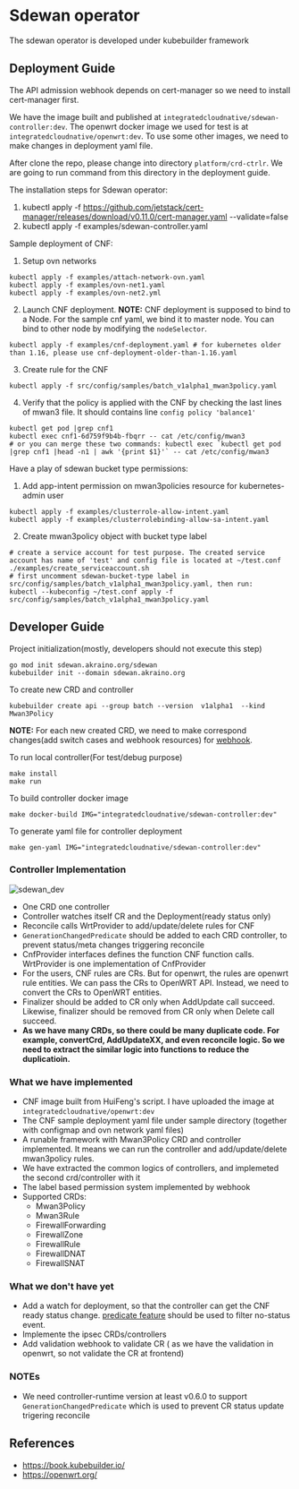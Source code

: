 # Sdewan operator

The sdewan operator is developed under kubebuilder framework

## Deployment Guide

The API admission webhook depends on cert-manager so we need to install cert-manager first.

We have the image built and published at `integratedcloudnative/sdewan-controller:dev`. The openwrt
docker image we used for test is at `integratedcloudnative/openwrt:dev`. To use some other images,
we need to make changes in deployment yaml file.

After clone the repo, please change into directory `platform/crd-ctrlr`.
We are going to run command from this directory in the deployment guide.

The installation steps for Sdewan operator:
1. kubectl apply -f https://github.com/jetstack/cert-manager/releases/download/v0.11.0/cert-manager.yaml --validate=false
2. kubectl apply -f examples/sdewan-controller.yaml

Sample deployment of CNF:
1. Setup ovn networks
  ```
  kubectl apply -f examples/attach-network-ovn.yaml
  kubectl apply -f examples/ovn-net1.yaml
  kubectl apply -f examples/ovn-net2.yml
  ```
2. Launch CNF deployment. **NOTE:** CNF deployment is supposed to bind to a Node.
  For the sample cnf yaml, we bind it to master node. You can bind to other node by modifying the `nodeSelector`.
  ```
  kubectl apply -f examples/cnf-deployment.yaml # for kubernetes older than 1.16, please use cnf-deployment-older-than-1.16.yaml
  ```
3. Create rule for the CNF
  ```
  kubectl apply -f src/config/samples/batch_v1alpha1_mwan3policy.yaml
  ```
4. Verify that the policy is applied with the CNF by checking the last lines of mwan3 file. It should contains line `config policy 'balance1'`
  ```
  kubectl get pod |grep cnf1
  kubectl exec cnf1-6d759f9b4b-fbqrr -- cat /etc/config/mwan3
  # or you can merge these two commands: kubectl exec `kubectl get pod |grep cnf1 |head -n1 | awk '{print $1}'` -- cat /etc/config/mwan3
  ```

Have a play of sdewan bucket type permissions:
1. Add app-intent permission on mwan3policies resource for kubernetes-admin user
  ```
  kubectl apply -f examples/clusterrole-allow-intent.yaml
  kubectl apply -f examples/clusterrolebinding-allow-sa-intent.yaml
  ```
2. Create mwan3policy object with bucket type label
  ```
  # create a service account for test purpose. The created service account has name of 'test' and config file is located at ~/test.conf
  ./examples/create_serviceaccount.sh
  # first uncomment sdewan-bucket-type label in src/config/samples/batch_v1alpha1_mwan3policy.yaml, then run:
  kubectl --kubeconfig ~/test.conf apply -f src/config/samples/batch_v1alpha1_mwan3policy.yaml
  ```


## Developer Guide

Project initialization(mostly, developers should not execute this step)
```
go mod init sdewan.akraino.org/sdewan
kubebuilder init --domain sdewan.akraino.org
```

To create new CRD and controller
```
kubebuilder create api --group batch --version  v1alpha1  --kind  Mwan3Policy
```

**NOTE:** For each new created CRD, we need to make correspond changes(add switch cases and webhook resources) for [webhook](src/api/v1alpha1/bucket_permission_webhook.go).

To run local controller(For test/debug purpose)
```
make install
make run
```

To build controller docker image
```
make docker-build IMG="integratedcloudnative/sdewan-controller:dev"
```

To generate yaml file for controller deployment
```
make gen-yaml IMG="integratedcloudnative/sdewan-controller:dev"
```

### Controller Implementation

![sdewan_dev](diagrams/sdewan_dev.png)

- One CRD one controller
- Controller watches itself CR and the Deployment(ready status only)
- Reconcile calls WrtProvider to add/update/delete rules for CNF
- `GenerationChangedPredicate` should be added to each CRD controller, to prevent status/meta changes triggering reconcile
- CnfProvider interfaces defines the function CNF function calls. WrtProvider is one implementation of CnfProvider
- For the users, CNF rules are CRs. But for openwrt, the rules are openwrt rule entities. We can pass the CRs to OpenWRT API. Instead, we need to convert the CRs to OpenWRT entities.
- Finalizer should be added to CR only when AddUpdate call succeed. Likewise, finalizer should be removed from CR only when Delete call succeed.
- **As we have many CRDs, so there could be many duplicate code. For example, convertCrd, AddUpdateXX, and even reconcile logic. So we need to extract the similar logic into functions to reduce the duplicatioin.**

### What we have implemented

- CNF image built from HuiFeng's script. I have uploaded the image at `integratedcloudnative/openwrt:dev`
- The CNF sample deployment yaml file under sample directory (together with configmap and ovn network yaml files)
- A runable framework with Mwan3Policy CRD and controller implemented. It means we can run the controller and add/update/delete mwan3policy rules.
- We have extracted the common logics of controllers, and implemeted the second crd/controller with it
- The label based permission system implemented by webhook
- Supported CRDs:
  - Mwan3Policy
  - Mwan3Rule
  - FirewallForwarding
  - FirewallZone
  - FirewallRule
  - FirewallDNAT
  - FirewallSNAT

### What we don't have yet

- Add a watch for deployment, so that the controller can get the CNF ready status change. [predicate feature](https://godoc.org/sigs.k8s.io/controller-runtime/pkg/predicate#example-Funcs) should be used to filter no-status event.
- Implemente the ipsec CRDs/controllers 
- Add validation webhook to validate CR ( as we have the validation in openwrt, so not validate the CR at frontend)

### NOTEs

- We need controller-runtime version at least v0.6.0 to support `GenerationChangedPredicate` which is used to prevent CR status update trigering reconcile

## References

- https://book.kubebuilder.io/
- https://openwrt.org/

